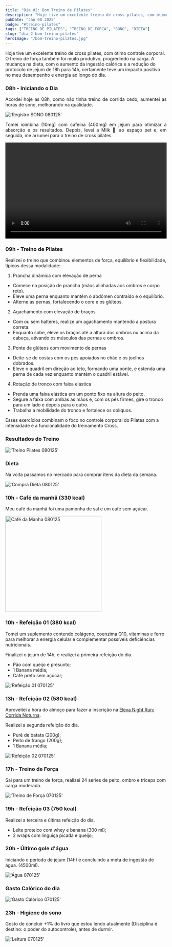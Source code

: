 ```yaml
---
title: "Dia #2: Bom Treino de Pilates"
description: "Hoje tive um excelente treino de cross pilates, com ótimo controle corporal. O treino de força também foi muito produtivo, progredindo na carga. A mudança na dieta, com o aumento da ingestão calórica e a redução do protocolo de jejum de 18h para 14h, certamente teve um impacto positivo no meu desempenho e energia ao longo do dia."
pubDate: "Jan 08 2025"
badge: "#treino-pilates"
tags: ["TREINO DE PILATES", "TREINO DE FORÇA", "SONO", "DIETA"]
slug: "dia-2-bom-treino-pilates"
heroImage: "/bom-treino-pilates.jpg"
---
```


Hoje tive um excelente treino de cross pilates, com ótimo controle corporal. O treino de força também foi muito produtivo, progredindo na carga. A mudança na dieta, com o aumento da ingestão calórica e a redução do protocolo de jejum de 18h para 14h, certamente teve um impacto positivo no meu desempenho e energia ao longo do dia.

<h3>08h - Iniciando o Dia</h3>

<p style="text-align: justify">
    Acordei hoje as 08h, como não tinha treino de corrida cedo, aumentei as horas de sono, melhorando na qualidade.
</p>

!['Registro SONO 080125'](https://henriquesilva.dev/sono-080125.png "Registro SONO 08   0125")

<p style="text-align: justify">
    Tomei ioimbina (10mg) com cafeína (400mg) em jejum para otimizar a absorção e os resultados. Depois, levei a Milk 🐶 ao espaço pet e, em seguida, me arrumei para o treino de cross pilates.
</p>

<video controls style="width: 100%; height: 300px;">
  <source src="/milk-passeio.mp4" type="video/mp4">
  Seu navegador não suporta a tag de vídeo.
</video>

<h3>09h - Treino de Pilates</h3>

Realizei o treino que combinou elementos de força, equilíbrio e flexibilidade, típicos dessa modalidade:

1. Prancha dinâmica com elevação de perna

- Comece na posição de prancha (mãos alinhadas aos ombros e corpo reto).
- Eleve uma perna enquanto mantém o abdômen contraído e o equilíbrio.
- Alterne as pernas, fortalecendo o core e os glúteos.

2. Agachamento com elevação de braços

- Com ou sem halteres, realize um agachamento mantendo a postura correta.
- Enquanto sobe, eleve os braços até a altura dos ombros ou acima da cabeça, ativando os músculos das pernas e ombros.

3. Ponte de glúteos com movimento de pernas

- Deite-se de costas com os pés apoiados no chão e os joelhos dobrados.
- Eleve o quadril em direção ao teto, formando uma ponte, e estenda uma perna de cada vez enquanto mantém o quadril estável.

4. Rotação de tronco com faixa elástica

- Prenda uma faixa elástica em um ponto fixo na altura do peito.
- Segure a faixa com ambas as mãos e, com os pés firmes, gire o tronco para um lado e depois para o outro.
- Trabalha a mobilidade do tronco e fortalece os oblíquos.

Esses exercícios combinam o foco no controle corporal do Pilates com a intensidade e a funcionalidade do treinamento Cross.

<h3>Resultados do Treino</h3>

!['Treino Pilates 080125'](https://henriquesilva.dev/resultado-treino-pilates-080125.png "Treino Pilates 080125")

<h3>Dieta</h3>

Na volta passamos no mercado para comprar itens da dieta da semana.

!['Compra Dieta 080125'](https://henriquesilva.dev/compra-dieta-080125.png "Compra Dieta 080125")


<h3>10h - Café da manhã (330 kcal)</h3>

Meu café da manhã foi uma pamonha de sal e um café sem açúcar.

<img src="https://henriquesilva.dev/cafe-manha-080125.png" alt="Café da Manha 080125" title="Café da Manha 080125" width="300">

<h3>10h - Refeição 01 (380 kcal)</h3>

Tomei um suplemento contendo colágeno, coenzima Q10, vitaminas e ferro para melhorar a energia celular e complementar possíveis deficiências nutricionais.

Finalizei o jejum de 14h, e realizei a primeira refeição do dia.

- Pão com queijo e presunto;
- 1 Banana média;
- Café preto sem açúcar;

!['Refeição 01 070125'](https://henriquesilva.dev/refeicao-01-070125.png "Refeição 01 070125")


<h3>13h - Refeição 02 (580 kcal)</h3>

Aproveitei a hora do almoço para fazer a inscrição na [Eleva Night Run: Corrida Noturna](https://elevanutrition.com.br/eleva-running/).

Realizei a segunda refeição do dia.

- Purê de batata (200g);
- Peito de frango (200g);
- 1 Banana média;

!['Refeição 02 070125'](https://henriquesilva.dev/refeicao-02-070125.png "Refeição 02 070125")

<h3>17h - Treino de Força</h3>

Sai para um treino de força, realizei 24 series de peito, ombro e tríceps com carga moderada.

!['Treino de Força 070125'](https://henriquesilva.dev/treino-forca-070125.png "Treino de Força 070125")

<h3>19h - Refeição 03 (750 kcal)</h3>

Realizei a terceira e última refeição do dia.

- Leite proteico com whey e banana (300 ml);
- 2 wraps com linguiça picada e queijo;

<h3>20h - Último gole d'água</h3>

Iniciando o período de jejum (14h) e concluindo a meta de ingestão de água. (4500ml).

!['Água 070125'](https://henriquesilva.dev/agua-070125.png "Água 070125")

<h3>Gasto Calórico do dia</h3>

!['Gasto Calórico 070125'](https://henriquesilva.dev/gasto-calorico-070125.png "Gasto Calórico 070125")

<h3>23h - Higiene do sono </h3>

Gosto de concluir +1% do livro que estou lendo atualmente (Disciplina é destino: o poder do autocontrole), antes de durmir.

!['Leitura 070125'](https://henriquesilva.dev/leitura-070125.png "Leitura 070125")
